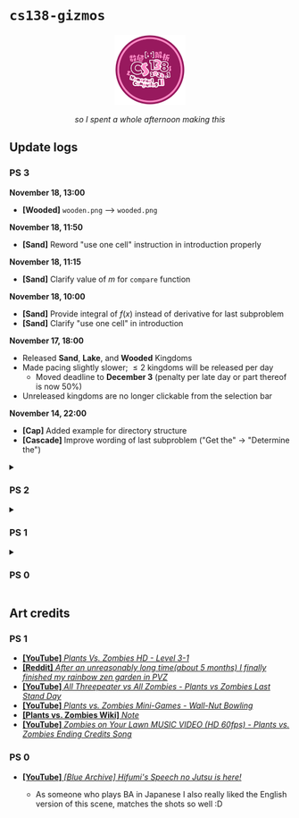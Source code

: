 # `cs138-gizmos`

<div align="center">

<img src="./assets/138_logo.png" width="25%" />

<i>so I spent a whole afternoon making this</i>

</div>

## Update logs

### PS 3

**November 18, 13:00**

- **[Wooded]** `wooden.png` –> `wooded.png`

**November 18, 11:50**

- **[Sand]** Reword "use one cell" instruction in introduction properly

**November 18, 11:15**

- **[Sand]** Clarify value of $`m`$ for `compare` function

**November 18, 10:00**

- **[Sand]** Provide integral of $`f(x)`$ instead of derivative for last subproblem
- **[Sand]** Clarify "use one cell" in introduction

**November 17, 18:00**

- Released **Sand**, **Lake**, and **Wooded** Kingdoms
- Made pacing slightly slower; $`\le 2`$ kingdoms will be released per day
  - Moved deadline to **December 3** (penalty per late day or part thereof is now 50%)
- Unreleased kingdoms are no longer clickable from the selection bar

**November 14, 22:00**

- **[Cap]** Added example for directory structure
- **[Cascade]** Improve wording of last subproblem ("Get the" -> "Determine the")

<details>
<summary><h3>PS 2</h3></summary>

**October 18, 20:30**

- Moved deadline to **October 24**
- Fix minor typo in first subproblem of `Shooting Far` (`Vec` -> `Vector`)

**October 7, 13:00**

- Full problem set release

</details>

<details>
<summary><h3>PS 1</h3></summary>

**September 12, 15:00**

- Update submission instructions (`team.txt`, only `.zip` archives are allowed now)
- `Flower Arrangement`: update submission instructions and give a sample file format
- `Tall-nut Bowling`: specify the definition of "iteration matrices" we're using
- `Garden Goodbyes`: add a few more guide questions

**September 2, 12:00**

- `Flower Arrangement`: fix minor typos ("sunflowers" –> "Marigolds", $`1 \le Z_{i,j} \le 10^9`$ –> $`0 \le Z_{i,j} \le 10^9`$)
- `Last Stand`: fix minor typo ("nonnegative" –> "positive")

**August 31, 17:00**

- Add instructions on:

  - usage of builtin/external Python libraries
  - formatting inexact answers

- `Last Stand`: Clarify that any answer will be accepted if multiple answers exist

**August 29, 21:30**

- Specify usage/non-usage of pivoting for Gaussian Elimination subproblems
- Qualify LU factorization subproblems properly ("the" –> "a")
- `Flower Arrangement`: indicate that $`Z_{i,j}`$ can be $`0`$
- `Threepeater Tally`: make permutation matrix $`P`$ explicit; remove one subproblem and slightly increase value of last two subproblems
- `Tall-nut Bowling`: specify iteration matrices for spectral-radius-related subproblems

</details>

<details>
<summary><h3>PS 0</h3></summary>

**September 24, 23:00**

- What to call me
- There's no point in submitting four days later whoops haha

**September 21, 17:00**

- Update my F2F times
- Get ACL's room number right (oops)
- Use "before" instead of "until" wording for deadline example
- Make **Lec** scoring system even clearer

**September 3, 23:00**

- Add instructions for contacting me (Daryll)
- Add bullet point on indiv / pairing system
- Very minor stylistic changes

**August 28, 14:00**

- Reword bullet point in **Instructions** to make getting $`0`$ points possible

</details>

## Art credits

### PS 1

- [**\[YouTube\]** _Plants Vs. Zombies HD - Level 3-1_](https://www.youtube.com/watch?v=NshfGOoSDOw)
- [**\[Reddit\]** _After an unreasonably long time(about 5 months) I finally finished my rainbow zen garden in PVZ_](https://www.reddit.com/r/PlantsVSZombies/comments/i7onhm/after_an_unreasonably_long_timeabout_5_months_i/)
- [**\[YouTube\]** _All Threepeater vs All Zombies - Plants vs Zombies Last Stand Day_](https://www.youtube.com/watch?v=H_0ehr6OTRs)
- [**\[YouTube\]** _Plants vs. Zombies Mini-Games - Wall-Nut Bowling_](https://www.youtube.com/watch?v=FwLqnzXtm-M)
- [**\[Plants vs. Zombies Wiki\]** _Note_](https://plantsvszombies.fandom.com/wiki/Note)
- [**\[YouTube\]** _Zombies on Your Lawn MUSIC VIDEO (HD 60fps) - Plants vs. Zombies Ending Credits Song_](https://www.youtube.com/watch?v=Jb9caDRp_30)

### PS 0

- [**\[YouTube\]** _\[Blue Archive\] Hifumi's Speech no Jutsu is here!_](https://www.youtube.com/watch?v=xeMNQBdg-Wo)

  - As someone who plays BA in Japanese I also really liked the English version of this scene, matches the shots so well :D
